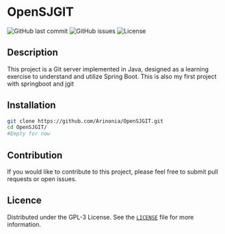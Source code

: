 # OpenSJGIT

![GitHub last commit](https://img.shields.io/github/last-commit/Arinonia/OpenSJGIT)
![GitHub issues](https://img.shields.io/github/issues/Arinonia/OpenSJGIT)
![License](https://img.shields.io/badge/license-GPL3-green)

## Description

This project is a Git server implemented in Java, designed as a learning exercise to understand and utilize Spring Boot.
This is also my first project with springboot and jgit
## Installation

```bash
git clone https://github.com/Arinonia/OpenSJGIT.git
cd OpenSJGIT/
#Empty for now
```

## Contribution

If you would like to contribute to this project, please feel free to submit pull requests or open issues.


## Licence

Distributed under the GPL-3 License. See the [`LICENSE`](./LICENSE.MD) file for more information.
